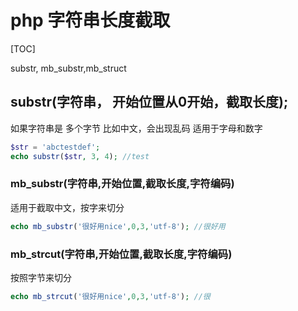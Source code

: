 # php 字符串长度截取

[TOC]

substr, mb_substr,mb_struct



## substr(字符串， 开始位置从0开始，截取长度);

如果字符串是 多个字节 比如中文，会出现乱码 适用于字母和数字

```php
$str = 'abctestdef';
echo substr($str, 3, 4); //test
```



### mb_substr(字符串,开始位置,截取长度,字符编码)

适用于截取中文，按字来切分

```php
echo mb_substr('很好用nice',0,3,'utf-8'); //很好用
```



### mb_strcut(字符串,开始位置,截取长度,字符编码)

按照字节来切分

```php
echo mb_strcut('很好用nice',0,3,'utf-8'); //很
```